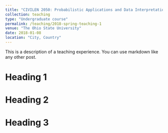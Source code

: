 ```yaml
---
title: "CIVILEN 2050: Probabilistic Applications and Data Interpretation in Civil and Environmental Engineering"
collection: teaching
type: "Undergraduate course"
permalink: /teaching/2018-spring-teaching-1
venue: "The Ohio State University"
date: 2018-01-08
location: "City, Country"
---
```


This is a description of a teaching experience. You can use markdown like any other post.

Heading 1
======

Heading 2
======

Heading 3
======
